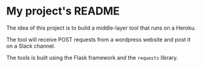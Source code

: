 # My project's README

The idea of this project is to build a middle-layer tool that runs on a Heroku.

The tool will receive POST requests from a wordpress website and post it on a Slack channel.

The tools is built using the Flask framework and the `requests` library.
